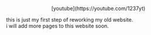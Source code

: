 <link rel="stylesheet" href="/styles/main.css">

<p align="center">
  [youtube](https://youtube.com/1237yt)
</p>

this is just my first step of reworking my old website.  
i will add more pages to this website soon.
